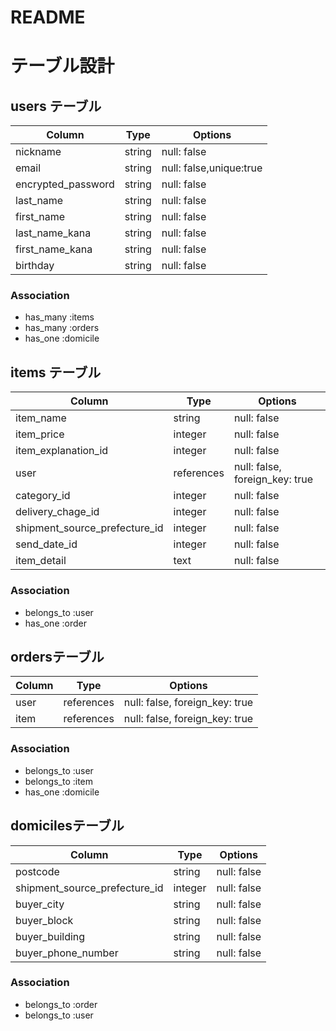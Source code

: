 # README

# テーブル設計

## users テーブル

| Column             | Type   | Options     |
| ------------------ | ------ | ----------- |
| nickname           | string | null: false |
| email              | string | null: false,unique:true |
| encrypted_password | string | null: false |
| last_name          | string | null: false |
| first_name         | string | null: false |
| last_name_kana     | string | null: false |
| first_name_kana    | string | null: false |
| birthday           | string | null: false |

### Association

- has_many :items
- has_many :orders
- has_one :domicile

## items テーブル

| Column                         | Type       | Options                        |
| ------------------------------ | ---------- | ------------------------------ |
| item_name                      | string     | null: false                    |
| item_price                     | integer    | null: false                    |
| item_explanation_id            | integer    | null: false                    |
| user                           | references | null: false, foreign_key: true |
| category_id                    | integer    | null: false                    |
| delivery_chage_id              | integer    | null: false                    |
| shipment_source_prefecture_id  | integer    | null: false                    |
| send_date_id                   | integer    | null: false                    |
| item_detail                    | text       | null: false                    |

### Association

- belongs_to :user
- has_one :order


## ordersテーブル

| Column             | Type       | Options                        |
| ------------------ | ---------- | ------------------------------ |
| user               | references | null: false, foreign_key: true |
| item               | references | null: false, foreign_key: true |

### Association

- belongs_to :user
- belongs_to :item
- has_one :domicile

## domicilesテーブル

| Column                          | Type       | Options                        |
| ------------------------------- | ---------- | ------------------------------ |
| postcode                        | string     | null: false                    |
| shipment_source_prefecture_id   | integer    | null: false                    |
| buyer_city                      | string     | null: false                    |
| buyer_block                     | string     | null: false                    |
| buyer_building                  | string     | null: false                    |
| buyer_phone_number              | string     | null: false                    |

### Association

- belongs_to :order
- belongs_to :user
